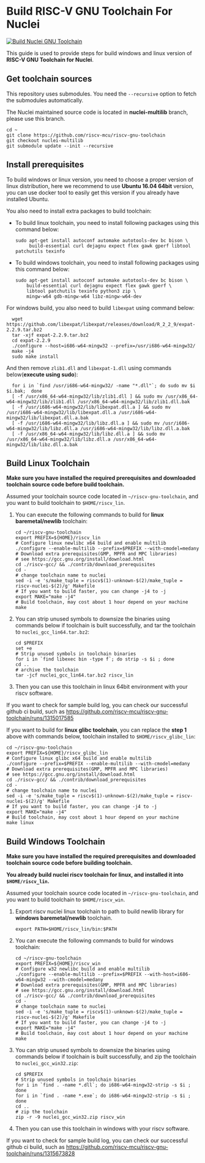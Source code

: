 # Build RISC-V GNU Toolchain For Nuclei

[![Build Nuclei GNU Toolchain](https://github.com/riscv-mcu/riscv-gnu-toolchain/workflows/Build%20GNU%20Toolchain/badge.svg)](https://github.com/riscv-mcu/riscv-gnu-toolchain/actions)

This guide is used to provide steps for build windows and linux version of **RISC-V GNU Toolchain for Nuclei**.

## Get toolchain sources

This repository uses submodules. You need the `--recursive` option to fetch the submodules automatically.

The Nuclei maintained source code is located in **nuclei-multilib** branch, please use this branch.

~~~
cd ~
git clone https://github.com/riscv-mcu/riscv-gnu-toolchain
git checkout nuclei-multilib
git submodule update --init --recursive
~~~

## Install prerequisites

To build windows or linux version, you need to choose a proper version of linux distribution, here we recommend to use **Ubuntu 16.04 64bit** version, you can use docker tool to easily get this version if you already have installed Ubuntu.

You also need to install extra packages to build toolchain:

* To build linux toolchain, you need to install following packages using this command below:

  ~~~shell
  sudo apt-get install autoconf automake autotools-dev bc bison \
       build-essential curl dejagnu expect flex gawk gperf libtool patchutils texinfo
  ~~~

* To build windows toolchain, you need to install following packages using this command below:

  ~~~shell
  sudo apt-get install autoconf automake autotools-dev bc bison \
      build-essential curl dejagnu expect flex gawk gperf \
      libtool patchutils texinfo python3 zip \
      mingw-w64 gdb-mingw-w64 libz-mingw-w64-dev
  ~~~
  
For windows build, you also need to build `libexpat` using command below:
  
~~~shell
  wget https://github.com/libexpat/libexpat/releases/download/R_2_2_9/expat-2.2.9.tar.bz2
  tar -xjf expat-2.2.9.tar.bz2
  cd expat-2.2.9
  ./configure --host=i686-w64-mingw32 --prefix=/usr/i686-w64-mingw32/
  make -j4
  sudo make install
  ~~~
  
And then remove `zlib1.dll` and `libexpat-1.dll` using commands below(**execute using sudo**):
  
~~~shell
  for i in `find /usr/i686-w64-mingw32/ -name "*.dll"`; do sudo mv $i $i.bak;  done
  [ -f /usr/x86_64-w64-mingw32/lib/zlib1.dll ] && sudo mv /usr/x86_64-w64-mingw32/lib/zlib1.dll /usr/x86_64-w64-mingw32/lib/zlib1.dll.bak
  [ -f /usr/i686-w64-mingw32/lib/libexpat.dll.a ] && sudo mv /usr/i686-w64-mingw32/lib/libexpat.dll.a /usr/i686-w64-mingw32/lib/libexpat.dll.a.bak
  [ -f /usr/i686-w64-mingw32/lib/libz.dll.a ] && sudo mv /usr/i686-w64-mingw32/lib/libz.dll.a /usr/i686-w64-mingw32/lib/libz.dll.a.bak
  [ -f /usr/x86_64-w64-mingw32/lib/libz.dll.a ] && sudo mv /usr/x86_64-w64-mingw32/lib/libz.dll.a /usr/x86_64-w64-mingw32/lib/libz.dll.a.bak
  ~~~

## Build Linux Toolchain

**Make sure you have installed the required prerequisites and downloaded toolchain source code before build toolchain.**

Assumed your toolchain source code located in `~/riscv-gnu-toolchain`, and you want to build toolchain to `$HOME/riscv_lin`.

1. You can execute the following commands to build for **linux baremetal/newlib** toolchain:

   ~~~shell
   cd ~/riscv-gnu-toolchain
   export PREFIX=${HOME}/riscv_lin
   # Configure linux newlibc x64 build and enable multilib
   ./configure --enable-multilib --prefix=$PREFIX --with-cmodel=medany
   # Download extra prerequisites(GMP, MPFR and MPC libraries)
   # see https://gcc.gnu.org/install/download.html
   cd ./riscv-gcc/ && ./contrib/download_prerequisites
   cd -
   # change toolchain name to nuclei
   sed -i -e 's/make_tuple = riscv$(1)-unknown-$(2)/make_tuple = riscv-nuclei-$(2)/g' Makefile
   # If you want to build faster, you can change -j4 to -j
   export MAKE="make -j4"
   # Build toolchain, may cost about 1 hour depend on your machine
   make
   ~~~

2. You can strip unused symbols to downsize the binaries using commands below if toolchain is built successfully, and tar the toolchain to `nuclei_gcc_lin64.tar.bz2`:

   ~~~shell
   cd $PREFIX
   set +e
   # Strip unused symbols in toolchain binaries
   for i in `find libexec bin -type f`; do strip -s $i ; done
   cd ..
   # archive the toolchain
   tar -jcf nuclei_gcc_lin64.tar.bz2 riscv_lin
   ~~~
   
3. Then you can use this toolchain in linux 64bit environment with your riscv software.

If you want to check for sample build log, you can check our successful github ci build, such as https://github.com/riscv-mcu/riscv-gnu-toolchain/runs/1315017585

If you want to build for **linux glibc toolchain**, you can replace the **step 1** above with commands below, toolchain installed to `$HOME/riscv_glibc_lin`:

~~~shell
cd ~/riscv-gnu-toolchain
export PREFIX=${HOME}/riscv_glibc_lin
# Configure linux glibc x64 build and enable multilib
./configure --prefix=$PREFIX --enable-multilib --with-cmodel=medany
# Download extra prerequisites(GMP, MPFR and MPC libraries)
# see https://gcc.gnu.org/install/download.html
cd ./riscv-gcc/ && ./contrib/download_prerequisites
cd -
# change toolchain name to nuclei
sed -i -e 's/make_tuple = riscv$(1)-unknown-$(2)/make_tuple = riscv-nuclei-$(2)/g' Makefile
# If you want to build faster, you can change -j4 to -j
export MAKE="make -j4"
# Build toolchain, may cost about 1 hour depend on your machine
make linux
~~~

## Build Windows Toolchain

**Make sure you have installed the required prerequisites and downloaded toolchain source code before building toolchain.**

**You already build nuclei riscv toolchain for linux, and installed it into `$HOME/riscv_lin`.**

Assumed your toolchain source code located in `~/riscv-gnu-toolchain`, and you want to build toolchain to `$HOME/riscv_win`.

1. Export riscv nuclei linux toolchain to path to build newlib library for **windows baremetal/newlib** toolchain.

    ~~~shell
    export PATH=$HOME/riscv_lin/bin:$PATH
    ~~~
    
2. You can execute the following commands to build for windows toolchain:

    ~~~shell
    cd ~/riscv-gnu-toolchain
    export PREFIX=${HOME}/riscv_win
    # Configure w32 newlibc build and enable multilib
    ./configure --enable-multilib --prefix=$PREFIX --with-host=i686-w64-mingw32 --with-cmodel=medany
    # Download extra prerequisites(GMP, MPFR and MPC libraries)
    # see https://gcc.gnu.org/install/download.html
    cd ./riscv-gcc/ && ./contrib/download_prerequisites
    cd -
    # change toolchain name to nuclei
    sed -i -e 's/make_tuple = riscv$(1)-unknown-$(2)/make_tuple = riscv-nuclei-$(2)/g' Makefile
    # If you want to build faster, you can change -j4 to -j
    export MAKE="make -j4"
    # Build toolchain, may cost about 1 hour depend on your machine
    make
    ~~~

2. You can strip unused symbols to downsize the binaries using commands below if toolchain is built successfully, and zip the toolchain to `nuclei_gcc_win32.zip`:

   ~~~shell
   cd $PREFIX
   # Strip unused symbols in toolchain binaries
   for i in `find . -name *.dll`; do i686-w64-mingw32-strip -s $i ; done
   for i in `find . -name *.exe`; do i686-w64-mingw32-strip -s $i ; done
   cd ..
   # zip the toolchain
   zip -r -9 nuclei_gcc_win32.zip riscv_win
   ~~~
   
3. Then you can use this toolchain in windows with your riscv software.

If you want to check for sample build log, you can check our successful github ci build, such as https://github.com/riscv-mcu/riscv-gnu-toolchain/runs/1315673828
